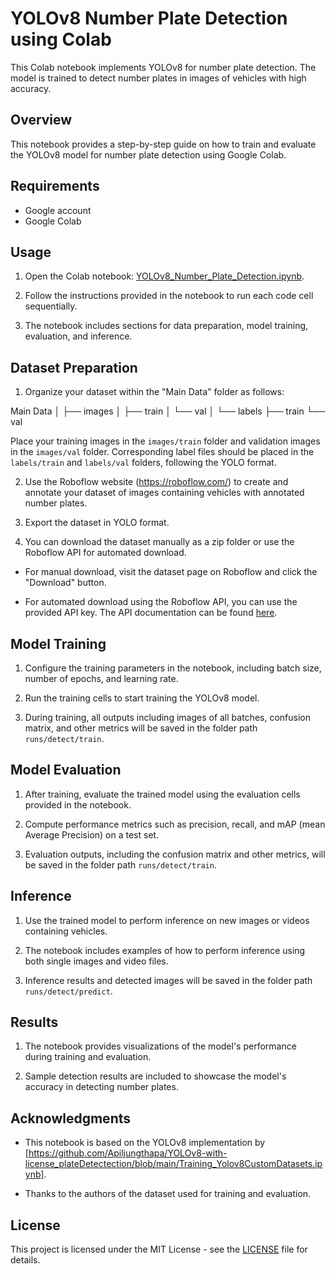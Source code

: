 # YOLOv8 Number Plate Detection using Colab

This Colab notebook implements YOLOv8 for number plate detection. The model is trained to detect number plates in images of vehicles with high accuracy.

## Overview

This notebook provides a step-by-step guide on how to train and evaluate the YOLOv8 model for number plate detection using Google Colab.

## Requirements

- Google account
- Google Colab

## Usage

1. Open the Colab notebook: [YOLOv8_Number_Plate_Detection.ipynb](https://github.com/Apiljungthapa/YOLOv8-with-license_plateDetectection/blob/main/Training_Yolov8CustomDatasets.ipynb).

2. Follow the instructions provided in the notebook to run each code cell sequentially.

3. The notebook includes sections for data preparation, model training, evaluation, and inference.

## Dataset Preparation

1. Organize your dataset within the "Main Data" folder as follows:
   
Main Data
│
├── images
│   ├── train
│   └── val
│
└── labels
    ├── train
    └── val


Place your training images in the `images/train` folder and validation images in the `images/val` folder. Corresponding label files should be placed in the `labels/train` and `labels/val` folders, following the YOLO format.

2. Use the Roboflow website (https://roboflow.com/) to create and annotate your dataset of images containing vehicles with annotated number plates.

3. Export the dataset in YOLO format.

4. You can download the dataset manually as a zip folder or use the Roboflow API for automated download.

 - For manual download, visit the dataset page on Roboflow and click the "Download" button.
 
 - For automated download using the Roboflow API, you can use the provided API key. The API documentation can be found [here](https://app.roboflow.com/).

## Model Training

1. Configure the training parameters in the notebook, including batch size, number of epochs, and learning rate.

2. Run the training cells to start training the YOLOv8 model.

3. During training, all outputs including images of all batches, confusion matrix, and other metrics will be saved in the folder path `runs/detect/train`.

## Model Evaluation

1. After training, evaluate the trained model using the evaluation cells provided in the notebook.

2. Compute performance metrics such as precision, recall, and mAP (mean Average Precision) on a test set.

3. Evaluation outputs, including the confusion matrix and other metrics, will be saved in the folder path `runs/detect/train`.

## Inference

1. Use the trained model to perform inference on new images or videos containing vehicles.

2. The notebook includes examples of how to perform inference using both single images and video files.

3. Inference results and detected images will be saved in the folder path `runs/detect/predict`.

## Results

1. The notebook provides visualizations of the model's performance during training and evaluation.

2. Sample detection results are included to showcase the model's accuracy in detecting number plates.

## Acknowledgments

- This notebook is based on the YOLOv8 implementation by [https://github.com/Apiljungthapa/YOLOv8-with-license_plateDetectection/blob/main/Training_Yolov8CustomDatasets.ipynb].

- Thanks to the authors of the dataset used for training and evaluation.

## License

This project is licensed under the MIT License - see the [LICENSE](LICENSE) file for details.
